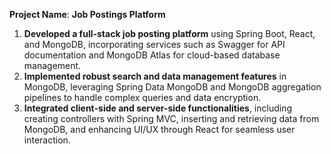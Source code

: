 

**Project Name**: **Job Postings Platform** 
1. **Developed a full-stack job posting platform** using Spring Boot, React, and MongoDB, incorporating services such as Swagger for API documentation and MongoDB Atlas for cloud-based database management.
2. **Implemented robust search and data management features** in MongoDB, leveraging Spring Data MongoDB and MongoDB aggregation pipelines to handle complex queries and data encryption.
3. **Integrated client-side and server-side functionalities**, including creating controllers with Spring MVC, inserting and retrieving data from MongoDB, and enhancing UI/UX through React for seamless user interaction.
